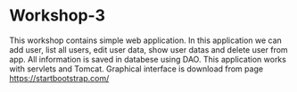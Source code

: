 # Workshop-3
This workshop contains simple web application. In this application we can add user, list all users, edit user data,
show user datas and delete user from app. All information is saved in databese using DAO. This application works with servlets
and Tomcat. Graphical interface is download from page https://startbootstrap.com/
